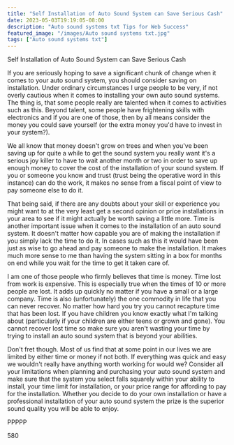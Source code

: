 ```yaml
---
title: "Self Installation of Auto Sound System can Save Serious Cash"
date: 2023-05-03T19:19:05-08:00
description: "Auto sound systems txt Tips for Web Success"
featured_image: "/images/Auto sound systems txt.jpg"
tags: ["Auto sound systems txt"]
---
```


Self Installation of Auto Sound System can Save Serious Cash

If you are seriously hoping to save a significant chunk of change when it comes to your auto sound system, you should consider saving on installation. Under ordinary circumstances I urge people to be very, if not overly cautious when it comes to installing your own auto sound systems. The thing is, that some people really are talented when it comes to activities such as this. Beyond talent, some people have frightening skills with electronics and if you are one of those, then by all means consider the money you could save yourself (or the extra money you'd have to invest in your system?). 

We all know that money doesn't grow on trees and when you've been saving up for quite a while to get the sound system you really want it's a serious joy killer to have to wait another month or two in order to save up enough money to cover the cost of the installation of your sound system. If you or someone you know and trust (trust being the operative word in this instance) can do the work, it makes no sense from a fiscal point of view to pay someone else to do it. 

That being said, if there are any doubts about your skill or experience you might want to at the very least get a second opinion or price installations in your area to see if it might actually be worth saving a little more. Time is another important issue when it comes to the installation of an auto sound system. It doesn't matter how capable you are of making the installation if you simply lack the time to do it. In cases such as this it would have been just as wise to go ahead and pay someone to make the installation. It makes much more sense to me than having the system sitting in a box for months on end while you wait for the time to get it taken care of. 

I am one of those people who firmly believes that time is money. Time lost from work is expensive. This is especially true when the times of 10 or more people are lost. It adds up quickly no matter if you have a small or a large company. Time is also (unfortunately) the one commodity in life that you can never recover. No matter how hard you try you cannot recapture time that has been lost. If you have children you know exactly what I'm talking about (particularly if your children are either teens or grown and gone). You cannot recover lost time so make sure you aren't wasting your time by trying to install an auto sound system that is beyond your abilities.

Don't fret though. Most of us find that at some point in our lives we are limited by either time or money if not both. If everything was quick and easy we wouldn't really have anything worth working for would we? Consider all your limitations when planning and purchasing your auto sound system and make sure that the system you select falls squarely within your ability to install, your time limit for installation, or your price range for affording to pay for the installation. Whether you decide to do your own installation or have a professional installation of your auto sound system the prize is the superior sound quality you will be able to enjoy.

PPPPP

580


